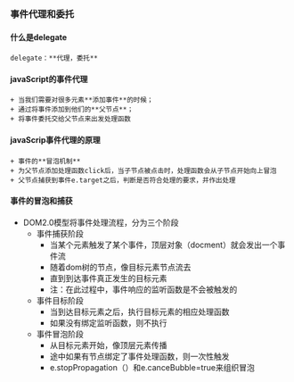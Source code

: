 ### 事件代理和委托

#### 什么是delegate
```
delegate：**代理，委托**
```

#### javaScript的事件代理
```
+ 当我们需要对很多元素**添加事件**的时候；
+ 通过将事件添加到他们的**父节点**；
+ 将事件委托交给父节点来出发处理函数
```

#### javaScrip事件代理的原理
```
+ 事件的**冒泡机制**
+ 为父节点添加处理函数click后，当子节点被点击时，处理函数会从子节点开始向上冒泡
+ 父节点捕获到事件e.target之后，判断是否符合处理的要求，并作出处理
```

#### 事件的冒泡和捕获

+ DOM2.0模型将事件处理流程，分为三个阶段
	- 事件捕获阶段
		* 当某个元素触发了某个事件，顶层对象（docment）就会发出一个事件流
		* 随着dom树的节点，像目标元素节点流去
		* 直到到达事件真正发生的目标元素
		* 注：在此过程中，事件响应的监听函数是不会被触发的
	- 事件目标阶段
		* 当到达目标元素之后，执行目标元素的相应处理函数
		* 如果没有绑定监听函数，则不执行
	- 事件冒泡阶段
		* 从目标元素开始，像顶层元素传播
		* 途中如果有节点绑定了事件处理函数，则一次性触发
		* e.stopPropagation（）和e.canceBubble=true来组织冒泡